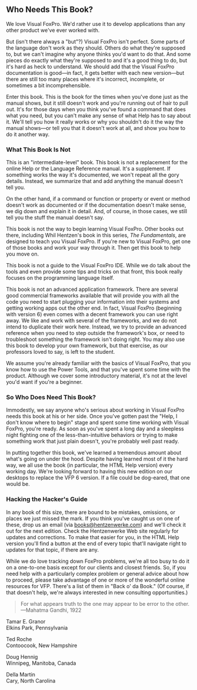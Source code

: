 ## Who Needs This Book?

We love Visual FoxPro. We'd rather use it to develop
applications than any other product we've ever worked with.

But (isn't there always a "but"?) Visual FoxPro
isn't perfect. Some parts of the language don't work as they should. Others do
what they're supposed to, but we can't imagine why anyone thinks you'd want to
do that. And some pieces do exactly what they're supposed to and it's a good
thing to do, but it's hard as heck to understand. We should add that the Visual
FoxPro documentation is good&mdash;in fact, it gets better with each new version&mdash;but
there are still too many places where it's incorrect, incomplete, or sometimes
a bit incomprehensible.

Enter this book. This is the book for the times when you've
done just as the manual shows, but it still doesn't work and you're running out
of hair to pull out. It's for those days when you think you've found a command
that does what you need, but you can't make any sense of what Help has to say
about it. We'll tell you how it really works or why you shouldn't do it the way
the manual shows&mdash;or tell you that it doesn't work at all, and show you how to
do it another way.

### What This Book Is Not

This is an "intermediate-level" book. This book is
not a replacement for the online Help or the Language Reference manual. It's a
supplement. If something works the way it's documented, we won't repeat all the
gory details. Instead, we summarize that and add anything the manual doesn't
tell you.

On the other hand, if a command or function or property or
event or method doesn't work as documented or if the documentation doesn't make
sense, we dig down and explain it in detail. And, of course, in those cases, we
still tell you the stuff the manual doesn't say.

This book is not the way to begin learning Visual FoxPro.
Other books out there, including Whil Hentzen's book in this series, *The
Fundamentals*, are designed to teach you Visual FoxPro. If you're new to
Visual FoxPro, get one of those books and work your way through it. Then get
this book to help you move on.

This book is not a guide to the Visual FoxPro IDE. While we
do talk about the tools and even provide some tips and tricks on that front,
this book really focuses on the programming language itself. 

This book is not an advanced application framework. There
are several good commercial frameworks available that will provide you with all
the code you need to start plugging your information into their systems and
getting working apps out the other end. In fact, Visual FoxPro (beginning with
version 6) even comes with a decent framework you can use right away. We like
and work with several of the frameworks, and we do not intend to duplicate
their work here. Instead, we try to provide an advanced reference when you need
to step outside the framework's box, or need to troubleshoot something the
framework isn't doing right. You may also use this book to develop your own
framework, but that exercise, as our professors loved to say, is left to the
student.

We assume you're already familiar with the basics of Visual
FoxPro, that you know how to use the Power Tools, and that you've spent some
time with the product. Although we cover some introductory material, it's not
at the level you'd want if you're a beginner.

### So Who Does Need This Book?

Immodestly, we say anyone who's serious about working in
Visual FoxPro needs this book at his or her side. Once you've gotten past the
"Help, I don't know where to begin" stage and spent some time working
with Visual FoxPro, you're ready. As soon as you've spent a long day and a sleepless
night fighting one of the less-than-intuitive behaviors or trying to make
something work that just plain doesn't, you're probably well past ready.

In putting together this book, we've learned a tremendous
amount about what's going on under the hood. Despite having learned most of it
the hard way, we all use the book (in particular, the HTML Help version) every
working day. We're looking forward to having this new edition on our desktops
to replace the VFP 6 version. If a file could be dog-eared, that one would be.

### Hacking the Hacker's Guide

In any book of this size, there are bound to be mistakes,
omissions, or places we just missed the mark. If you think you've caught us on
one of these, drop us an email (via <a href="mailto:books@hentzenwerke.com">books@hentzenwerke.com</a>)
and we'll check it out for the next edition. Check the Hentzenwerke Web site
regularly for updates and corrections. To make that easier for you, in the HTML
Help version you'll find a button at the end of every topic that'll navigate
right to updates for that topic, if there are any.

While we do love tracking down FoxPro problems, we're all
too busy to do it on a one-to-one basis except for our clients and closest
friends. So, if you need help with a particularly complex problem or general
advice about how to proceed, please take advantage of one or more of the
wonderful online resources for VFP. There's a list of them in "Back o' da
Book." (Of course, if that doesn't help, we're always interested in new
consulting opportunities.)

>For what appears truth to the one may appear to be error to the other.  
>&mdash;Mahatma Gandhi, 1922

Tamar E. Granor  
Elkins Park, Pennsylvania

Ted Roche  
Contoocook, New Hampshire

Doug Hennig  
Winnipeg, Manitoba, Canada

Della Martin  
Cary, North Carolina